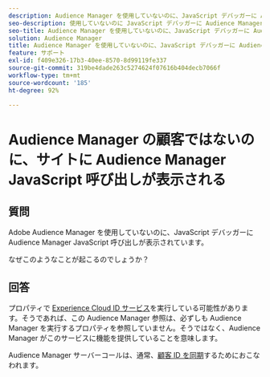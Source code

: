 ```yaml
---
description: Audience Manager を使用していないのに、JavaScript デバッガーに Audience Manager JavaScript 呼び出しが表示されています。なぜですか？
seo-description: 使用していないのに JavaScript デバッガーに Audience Manager JavaScript 呼び出しが表示されています。なぜですか？
seo-title: Audience Manager を使用していないのに、JavaScript デバッガーに Audience Manager JavaScript 呼び出しが表示されています。なぜですか？
solution: Audience Manager
title: Audience Manager を使用していないのに、JavaScript デバッガーに Audience Manager JavaScript 呼び出しが表示されています。なぜですか？
feature: サポート
exl-id: f409e326-17b3-40ee-8570-8d99119fe337
source-git-commit: 319be4dade263c5274624f07616b404decb7066f
workflow-type: tm+mt
source-wordcount: '185'
ht-degree: 92%

---
```


# Audience Manager の顧客ではないのに、サイトに Audience Manager JavaScript 呼び出しが表示される

## 質問

Adobe Audience Manager を使用していないのに、JavaScript デバッガーに Audience Manager JavaScript 呼び出しが表示されています。

なぜこのようなことが起こるのでしょうか？

## 回答

プロパティで [Experience Cloud ID サービス](https://experienceleague.adobe.com/docs/id-service/using/home.html)を実行している可能性があります。そうであれば、この Audience Manager 参照は、必ずしも Audience Manager を実行するプロパティを参照していません。そうではなく、Audience Manager がこのサービスに機能を提供していることを意味します。

Audience Manager サーバーコールは、通常、[顧客 ID を同期](https://experienceleague.adobe.com/docs/id-service/using/id-service-api/methods/setcustomerids.html)するためにおこなわれます。
